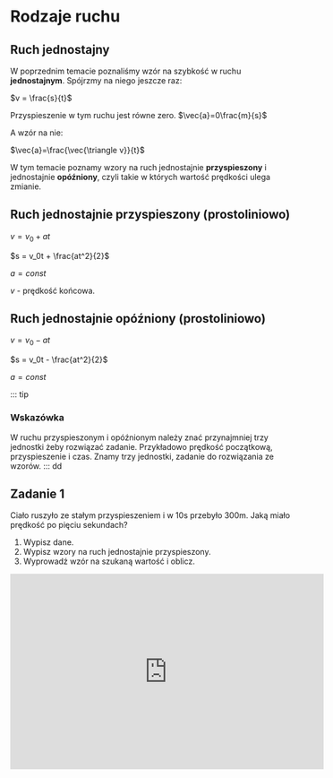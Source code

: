 # Rodzaje ruchu

## Ruch jednostajny

W poprzednim temacie poznaliśmy wzór na szybkość w ruchu **jednostajnym**. Spójrzmy na niego jeszcze raz:

$v = \frac{s}{t}$

Przyspieszenie w tym ruchu jest równe zero. $\vec{a}=0\frac{m}{s}$

A wzór na nie:

$\vec{a}=\frac{\vec{\triangle v}}{t}$

W tym temacie poznamy wzory na ruch jednostajnie **przyspieszony** i jednostajnie **opóźniony**, czyli takie w których wartość prędkości ulega zmianie.

## Ruch jednostajnie przyspieszony (prostoliniowo)

$v=v_0 + at$

$s = v_0t + \frac{at^2}{2}$

$a=const$

$v$ - prędkość końcowa.

## Ruch jednostajnie opóźniony (prostoliniowo)

$v=v_0 - at$

$s = v_0t - \frac{at^2}{2}$

$a=const$

::: tip

### Wskazówka

W ruchu przyspieszonym i opóźnionym należy znać przynajmniej trzy jednostki żeby rozwiązać zadanie. Przykładowo prędkość początkową, przyspieszenie i czas. Znamy trzy jednostki, zadanie do rozwiązania ze wzorów.
:::
dd

## Zadanie 1

Ciało ruszyło ze stałym przyspieszeniem i w 10s przebyło 300m. Jaką miało prędkość po pięciu sekundach?

1. Wypisz dane.
2. Wypisz wzory na ruch jednostajnie przyspieszony.
3. Wyprowadź wzór na szukaną wartość i oblicz.

<div class="videoWrapper">
    <!-- Copy & Pasted from YouTube -->
    <iframe width="560" height="349" src="https://www.youtube-nocookie.com/embed/t-0tc7EXtXk" frameborder="0" allow="accelerometer; autoplay; encrypted-media; gyroscope; picture-in-picture" allowfullscreen></iframe>
</div>